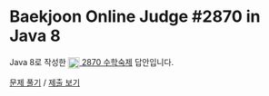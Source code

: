 # Baekjoon Online Judge #2870 in Java 8
Java 8로 작성한 [<img src="https://static.solved.ac/tier_small/7.svg" height="20" align="center">
2870 수학숙제](https://www.acmicpc.net/problem/2870) 답안입니다.

[문제 풀기](https://www.acmicpc.net/problem/2870) /
[제출 보기](https://www.acmicpc.net/source/87673874)
